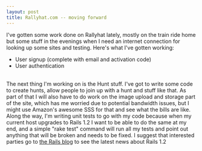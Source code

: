 ```yaml
--- 
layout: post
title: Rallyhat.com -- moving forward
---
```

<p>
I've gotten some work done on Rallyhat lately, mostly on the train ride home but some stuff in the evenings when I need an internet connection for looking up some sites and testing.  Here's what I've gotten working:
<ul>
<li>User signup (complete with email and activation code)</li>
<li>User authentication</li>
</ul>
<br />
The next thing I'm working on is the Hunt stuff.  I've got to write some code to create hunts, allow people to join up with a hunt and stuff like that.  As part of that I will also have to do work on the image upload and storage part of the site, which has me worried due to potential bandwidth issues, but I might use Amazon's awesome SSS for that and see what the bills are like.  Along the way, I'm writing unit tests to go with my code because when my current host upgrades to Rails 1.2 I want to be able to do the same at my end, and a simple "rake test" command will run all my tests and point out anything that will be broken and needs to be fixed.  I suggest that interested parties go to <a href="http://weblog.rubyonrails.org">the Rails blog</a> to see the latest news about Rails 1.2
</p>
